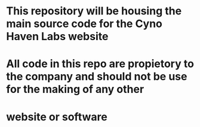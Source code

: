 #  This repository will be housing the main source code for the Cyno Haven Labs website
#  All code in this repo are propietory to the company and should not be use for the making of any other
#  website or software
